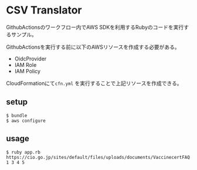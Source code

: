 # CSV Translator

GithubActionsのワークフロー内でAWS SDKを利用するRubyのコードを実行するサンプル。

GithubActionsを実行する前に以下のAWSリソースを作成する必要がある。

- OidcProvider
- IAM Role
- IAM Policy

CloudFormationにて`cfn.yml` を実行することで上記リソースを作成できる。

## setup

```
$ bundle
$ aws configure
```

## usage

```
$ ruby app.rb https://cio.go.jp/sites/default/files/uploads/documents/VaccinecertFAQ.csv 1 3 4 5
```
